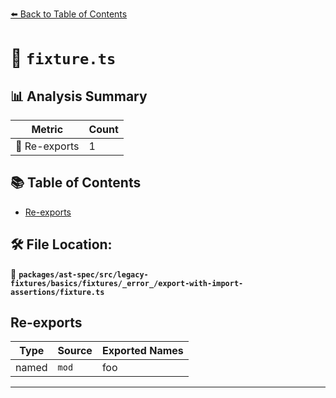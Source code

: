 [⬅️ Back to Table of Contents](../../../../../../../../index.md)

# 📄 `fixture.ts`

## 📊 Analysis Summary

| Metric | Count |
|--------|-------|
| 🔄 Re-exports | 1 |

## 📚 Table of Contents

- [Re-exports](#re-exports)

## 🛠️ File Location:
📂 **`packages/ast-spec/src/legacy-fixtures/basics/fixtures/_error_/export-with-import-assertions/fixture.ts`**

## Re-exports

| Type | Source | Exported Names |
|------|--------|----------------|
| named | `mod` | foo |


---